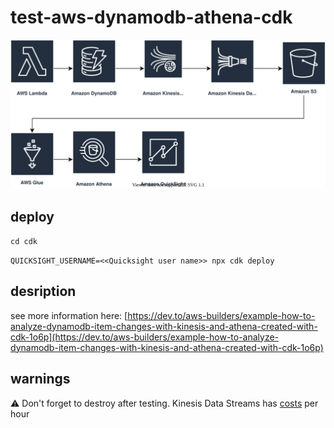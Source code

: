 # test-aws-dynamodb-athena-cdk

![overview](./diagrams/overview.drawio.svg)

## deploy

`cd cdk`

`QUICKSIGHT_USERNAME=<<Quicksight user name>> npx cdk deploy`

## desription

see more information here: [https://dev.to/aws-builders/example-how-to-analyze-dynamodb-item-changes-with-kinesis-and-athena-created-with-cdk-1o6p](https://dev.to/aws-builders/example-how-to-analyze-dynamodb-item-changes-with-kinesis-and-athena-created-with-cdk-1o6p)

## warnings

:warning: Don't forget to destroy after testing. Kinesis Data Streams has [costs](https://aws.amazon.com/kinesis/data-streams/pricing/) per hour
